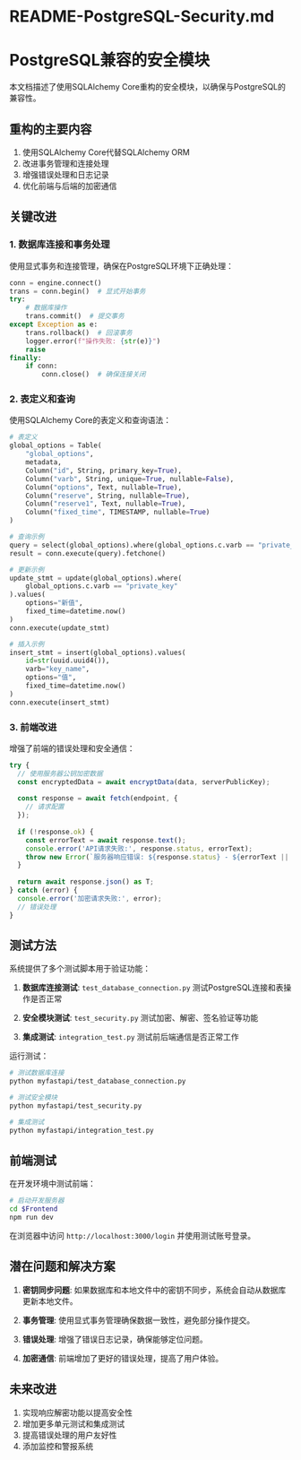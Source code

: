 # README-PostgreSQL-Security.md

# PostgreSQL兼容的安全模块

本文档描述了使用SQLAlchemy Core重构的安全模块，以确保与PostgreSQL的兼容性。

## 重构的主要内容

1. 使用SQLAlchemy Core代替SQLAlchemy ORM
2. 改进事务管理和连接处理
3. 增强错误处理和日志记录
4. 优化前端与后端的加密通信

## 关键改进

### 1. 数据库连接和事务处理

使用显式事务和连接管理，确保在PostgreSQL环境下正确处理：

```python
conn = engine.connect()
trans = conn.begin()  # 显式开始事务
try:
    # 数据库操作
    trans.commit()  # 提交事务
except Exception as e:
    trans.rollback()  # 回滚事务
    logger.error(f"操作失败: {str(e)}")
    raise
finally:
    if conn:
        conn.close()  # 确保连接关闭
```

### 2. 表定义和查询

使用SQLAlchemy Core的表定义和查询语法：

```python
# 表定义
global_options = Table(
    "global_options", 
    metadata,
    Column("id", String, primary_key=True),
    Column("varb", String, unique=True, nullable=False),
    Column("options", Text, nullable=True),
    Column("reserve", String, nullable=True),
    Column("reserve1", Text, nullable=True),
    Column("fixed_time", TIMESTAMP, nullable=True)
)

# 查询示例
query = select(global_options).where(global_options.c.varb == "private_key")
result = conn.execute(query).fetchone()

# 更新示例
update_stmt = update(global_options).where(
    global_options.c.varb == "private_key"
).values(
    options="新值",
    fixed_time=datetime.now()
)
conn.execute(update_stmt)

# 插入示例
insert_stmt = insert(global_options).values(
    id=str(uuid.uuid4()),
    varb="key_name",
    options="值",
    fixed_time=datetime.now()
)
conn.execute(insert_stmt)
```

### 3. 前端改进

增强了前端的错误处理和安全通信：

```typescript
try {
  // 使用服务器公钥加密数据
  const encryptedData = await encryptData(data, serverPublicKey);
  
  const response = await fetch(endpoint, {
    // 请求配置
  });
  
  if (!response.ok) {
    const errorText = await response.text();
    console.error('API请求失败:', response.status, errorText);
    throw new Error(`服务器响应错误: ${response.status} - ${errorText || '未知错误'}`);
  }
  
  return await response.json() as T;
} catch (error) {
  console.error('加密请求失败:', error);
  // 错误处理
}
```

## 测试方法

系统提供了多个测试脚本用于验证功能：

1. **数据库连接测试**: `test_database_connection.py`
   测试PostgreSQL连接和表操作是否正常

2. **安全模块测试**: `test_security.py`
   测试加密、解密、签名验证等功能

3. **集成测试**: `integration_test.py`
   测试前后端通信是否正常工作

运行测试：

```bash
# 测试数据库连接
python myfastapi/test_database_connection.py

# 测试安全模块
python myfastapi/test_security.py

# 集成测试
python myfastapi/integration_test.py
```

## 前端测试

在开发环境中测试前端：

```bash
# 启动开发服务器
cd $Frontend
npm run dev
```

在浏览器中访问 `http://localhost:3000/login` 并使用测试账号登录。

## 潜在问题和解决方案

1. **密钥同步问题**:
   如果数据库和本地文件中的密钥不同步，系统会自动从数据库更新本地文件。

2. **事务管理**:
   使用显式事务管理确保数据一致性，避免部分操作提交。

3. **错误处理**:
   增强了错误日志记录，确保能够定位问题。

4. **加密通信**:
   前端增加了更好的错误处理，提高了用户体验。

## 未来改进

1. 实现响应解密功能以提高安全性
2. 增加更多单元测试和集成测试
3. 提高错误处理的用户友好性
4. 添加监控和警报系统
